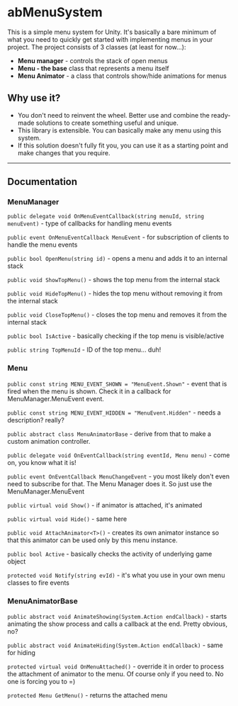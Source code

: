 # abMenuSystem

This is a simple menu system for Unity. It's basically a bare minimum of what you need to quickly get started with implementing menus in your project.
The project consists of 3 classes (at least for now...):
- __Menu manager__ - controls the stack of open menus
- __Menu - the base__ class that represents a menu itself
- __Menu Animator__ - a class that controls show/hide animations for menus


## Why use it?
- You don't need to reinvent the wheel. Better use and combine the ready-made solutions to create something useful and unique.
- This library is extensible. You can basically make any menu using this system.
- If this solution doesn't fully fit you, you can use it as a starting point and make changes that you require.

____
## Documentation

### MenuManager
`public delegate void OnMenuEventCallback(string menuId, string menuEvent)` - type of callbacks for handling menu events

`public event OnMenuEventCallback MenuEvent` - for subscription of clients to handle the menu events

`public bool OpenMenu(string id)` - opens a menu and adds it to an internal stack

`public void ShowTopMenu()` - shows the top menu from the internal stack

`public void HideTopMenu()` - hides the top menu without removing it from the internal stack

`public void CloseTopMenu()` - closes the top menu and removes it from the internal stack

`public bool IsActive` - basically checking if the top menu is visible/active

`public string TopMenuId` - ID of the top menu... duh!


### Menu
`public const string MENU_EVENT_SHOWN = "MenuEvent.Shown"` - event that is fired when the menu is shown. Check it in a callback for MenuManager.MenuEvent event.

`public const string MENU_EVENT_HIDDEN = "MenuEvent.Hidden"` - needs a description? really?

`public abstract class MenuAnimatorBase` - derive from that to make a custom animation controller.

`public delegate void OnEventCallback(string eventId, Menu menu)` - come on, you know what it is!

`public event OnEventCallback MenuChangeEvent` - you most likely don't even need to subscribe for that. The Menu Manager does it. So just use the MenuManager.MenuEvent

`public virtual void Show()` - if animator is attached, it's animated

`public virtual void Hide()` - same here

`public void AttachAnimator<T>()` - creates its own animator instance so that this animator can be used only by this menu instance.

`public bool Active` - basically checks the activity of underlying game object

`protected void Notify(string evId)` - it's what you use in your own menu classes to fire events
	
	
### MenuAnimatorBase
`public abstract void AnimateShowing(System.Action endCallback)` - starts animating the show process and calls a callback at the end. Pretty obvious, no?

`public abstract void AnimateHiding(System.Action endCallback)` - same for hiding

`protected virtual void OnMenuAttached()` - override it in order to process the attachment of animator to the menu. Of course only if you need to. No one is forcing you to =)

`protected Menu GetMenu()` - returns the attached menu
